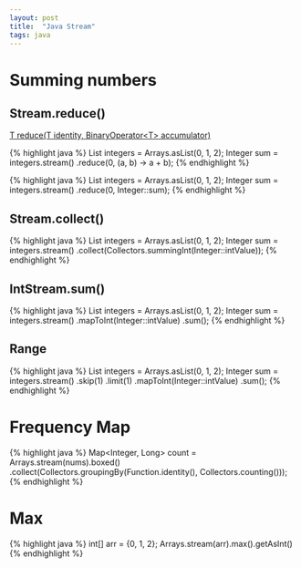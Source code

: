 ```yaml
---
layout: post
title:  "Java Stream"
tags: java
---
```

# Summing numbers

## Stream.reduce()

[T reduce(T identity, BinaryOperator\<T\> accumulator)](https://docs.oracle.com/javase/8/docs/api/java/util/stream/Stream.html#reduce-T-java.util.function.BinaryOperator-)

{% highlight java %}
List<Integer> integers = Arrays.asList(0, 1, 2);
Integer sum = integers.stream()
  .reduce(0, (a, b) -> a + b);
{% endhighlight %}

{% highlight java %}
List<Integer> integers = Arrays.asList(0, 1, 2);
Integer sum = integers.stream()
  .reduce(0, Integer::sum);
{% endhighlight %}

## Stream.collect() 

{% highlight java %}
List<Integer> integers = Arrays.asList(0, 1, 2);
Integer sum = integers.stream()
  .collect(Collectors.summingInt(Integer::intValue));
{% endhighlight %}

## IntStream.sum()

{% highlight java %}
List<Integer> integers = Arrays.asList(0, 1, 2);
Integer sum = integers.stream()
  .mapToInt(Integer::intValue)
  .sum();
{% endhighlight %}

## Range

{% highlight java %}
List<Integer> integers = Arrays.asList(0, 1, 2);
Integer sum = integers.stream()
  .skip(1)
  .limit(1)
  .mapToInt(Integer::intValue)
  .sum();
{% endhighlight %}

# Frequency Map

{% highlight java %}
Map<Integer, Long> count = Arrays.stream(nums).boxed()
    .collect(Collectors.groupingBy(Function.identity(), Collectors.counting()));
{% endhighlight %}

# Max

{% highlight java %}
int[] arr = {0, 1, 2};
Arrays.stream(arr).max().getAsInt()
{% endhighlight %}
